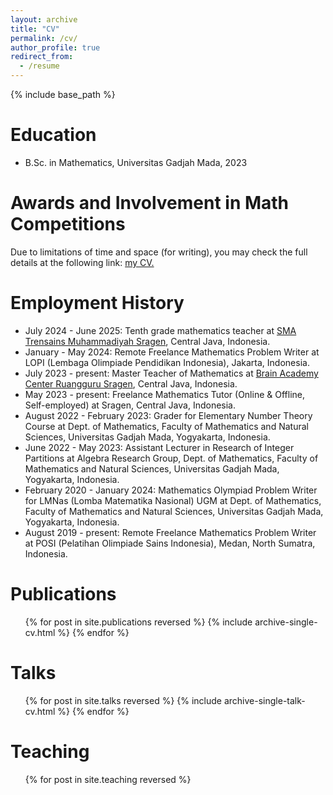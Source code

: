 ```yaml
---
layout: archive
title: "CV"
permalink: /cv/
author_profile: true
redirect_from:
  - /resume
---
```


{% include base_path %}

Education
======
* B.Sc. in Mathematics, Universitas Gadjah Mada, 2023



Awards and Involvement in Math Competitions
======
Due to limitations of time and space (for writing), you may check the full details at the following link: [my CV.](https://github.com/agung-aldhi-prastya/agung-aldhi-prastya.github.io/blob/master/files/CV_ALDHI.pdf)





Employment History
======
* July 2024 - June 2025: Tenth grade mathematics teacher at [SMA Trensains Muhammadiyah Sragen](http://s.id/trensains_srg), Central Java, Indonesia.
* January - May 2024: Remote Freelance Mathematics Problem Writer at LOPI (Lembaga Olimpiade Pendidikan Indonesia), Jakarta, Indonesia.
* July 2023 - present: Master Teacher of Mathematics at [Brain Academy Center Ruangguru Sragen](linktr.ee/brainacademysragen), Central Java, Indonesia.
* May 2023 - present: Freelance Mathematics Tutor (Online & Offline, Self-employed) at Sragen, Central Java, Indonesia.
* August 2022 - February 2023: Grader for Elementary Number Theory Course at Dept. of Mathematics, Faculty of Mathematics and Natural Sciences, Universitas Gadjah Mada, Yogyakarta, Indonesia.
* June 2022 - May 2023: Assistant Lecturer in Research of Integer Partitions at Algebra Research Group, Dept. of Mathematics, Faculty of Mathematics and Natural Sciences, Universitas Gadjah Mada, Yogyakarta, Indonesia.
* February 2020 - January 2024: Mathematics Olympiad Problem Writer for LMNas (Lomba Matematika Nasional) UGM at Dept. of Mathematics, Faculty of Mathematics and Natural Sciences, Universitas Gadjah Mada, Yogyakarta, Indonesia.
* August 2019 - present: Remote Freelance Mathematics Problem Writer at POSI (Pelatihan Olimpiade Sains Indonesia), Medan, North Sumatra, Indonesia.



Publications
======
  <ul>{% for post in site.publications reversed %}
    {% include archive-single-cv.html %}
  {% endfor %}</ul>



Talks
======
  <ul>{% for post in site.talks reversed %}
    {% include archive-single-talk-cv.html  %}
  {% endfor %}</ul>



Teaching
======
  <ul>{% for post in site.teaching reversed %}
  </ul>
